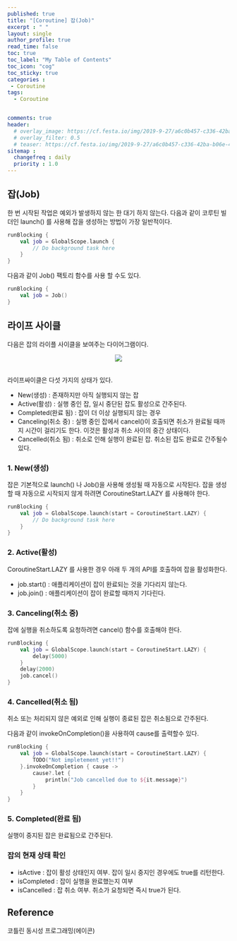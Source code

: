 ```yaml
---
published: true
title: "[Coroutine] 잡(Job)"
excerpt : " "
layout: single
author_profile: true
read_time: false
toc: true
toc_label: "My Table of Contents"
toc_icon: "cog"
toc_sticky: true
categories :
 - Coroutine
tags: 	
  - Coroutine	


comments: true
header:
  # overlay_image: https://cf.festa.io/img/2019-9-27/a6c0b457-c336-42ba-b06e-462de90ada91.jpg
  # overlay_filter: 0.5
  # teaser: https://cf.festa.io/img/2019-9-27/a6c0b457-c336-42ba-b06e-462de90ada91.jpg
sitemap :
  changefreq : daily
  priority : 1.0
---
```


## 잡(Job)

한 번 시작된 작업은 예외가 발생하지 않는 한 대기 하지 않는다. 다음과 같이 코루틴 빌더인 launch() 를 사용해 잡을 생성하는 방법이 가장 일반적이다.

~~~kotlin
runBlocking {
    val job = GlobalScope.launch {
        // Do background task here
    }
}
~~~

다음과 같이 Job() 팩토리 함수를 사용 할 수도 있다.

~~~kotlin
runBlocking {
    val job = Job()
}
~~~

## 라이프 사이클

다음은 잡의 라이플 사이클을 보여주는 다이어그램이다.

<div align="center">
  <img src="https://thdev.tech/images/posts/2019/04/Init-Coroutines-Job/coroutine-job.png">
</div>
<br>

라이프싸이클은 다섯 가지의 상태가 있다.

- New(생성) : 존재하지만 아직 실행되지 않는 잡
- Active(활성) : 실행 중인 잡, 일시 중단된 잡도 활성으로 간주된다.
- Completed(완료 됨) : 잡이 더 이상 실행되지 않는 경우
- Canceling(취소 중) : 실행 중인 잡에서 cancel()이 호출되면 취소가 완료될 때까지 시간이 걸리기도 한다. 이것은 활성과 취소 사이의 중간 상태이다.
- Cancelled(취소 됨) : 취소로 인해 실행이 완료된 잡. 취소된 잡도 완료로 간주될수 있다.

### 1. New(생성)

잡은 기본적으로 launch() 나 Job()을 사용해 생성될 때 자동으로 시작된다. 잡을 생성할 때 자동으로 시작되지 않게 하려면 CoroutineStart.LAZY 를 사용해야 한다.

~~~kotlin
runBlocking {
    val job = GlobalScope.launch(start = CoroutineStart.LAZY) {
        // Do background task here
    }
}
~~~

### 2. Active(활성)

CoroutineStart.LAZY 를 사용한 경우 아래 두 개의 API를 호출하여 잡을 활성화한다.

- job.start() : 애플리케이션이 잡이 완료되는 것을 기다리지 않는다.
- job.join() : 애플리케이션이 잡이 완료할 때까지 기다린다.

### 3. Canceling(취소 중)

잡에 실행을 취소하도록 요청하려면 cancel() 함수를 호출해야 한다.

~~~kotlin
runBlocking {
    val job = GlobalScope.launch(start = CoroutineStart.LAZY) {
        delay(5000)
    }
    delay(2000)
    job.cancel()
}
~~~

### 4. Cancelled(취소 됨)

취소 또는 처리되지 않은 예외로 인해 실행이 종료된 잡은 취소됨으로 간주된다.

다음과 같이 invokeOnCompletion()을 사용하여 cause를 출력할수 있다.

~~~kotlin
runBlocking {
    val job = GlobalScope.launch(start = CoroutineStart.LAZY) {
        TODO("Not impletement yet!!")
    }.invokeOnCompletion { cause ->
        cause?.let {
            println("Job cancelled due to ${it.message}")
        }
    }
}
~~~

### 5. Completed(완료 됨)

실행이 중지된 잡은 완료됨으로 간주된다.

### 잡의 현재 상태 확인

- isActive : 잡이 활성 상태인지 여부. 잡이 일시 중지인 경우에도 true를 리턴한다.
- isCompleted : 잡이 실행을 완료했는지 여부
- isCancelled : 잡 취소 여부. 취소가 요청되면 즉시 true가 된다.

## Reference

코틀린 동시성 프로그래밍(에이콘)
  